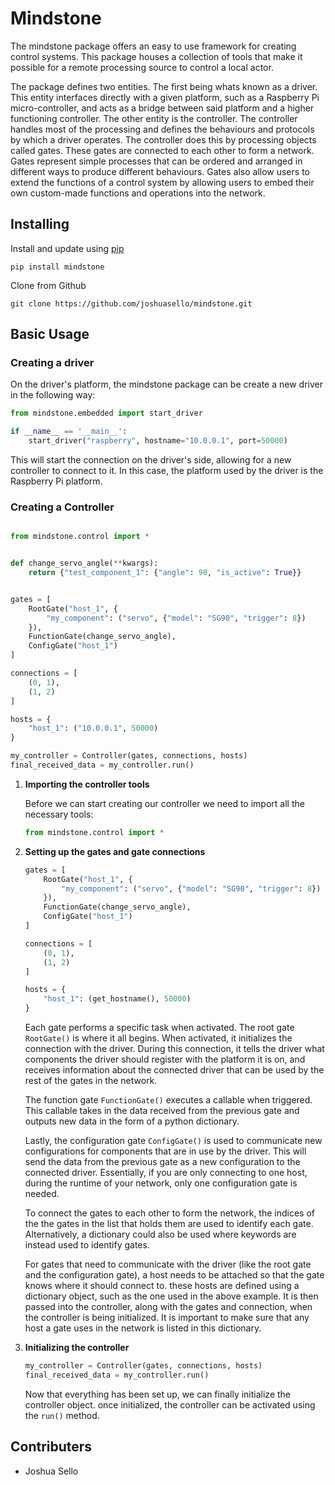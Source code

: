 # Mindstone

The mindstone package offers an easy to use framework for creating control systems.
This package houses a collection of tools that make it possible
for a remote processing source to control a local actor.

The package defines two entities. The first being whats known as a driver. This entity
interfaces directly with a given platform, such as a Raspberry Pi micro-controller,
and acts as a bridge between said platform and a higher functioning controller.
The other entity is the controller. The controller handles most of the processing and 
defines the behaviours and protocols by which a driver operates. The controller does
this by processing objects called gates. These gates are connected to each other to form a network.
Gates represent simple processes that can be ordered and arranged in
different ways to produce different behaviours. Gates also allow users to extend the 
functions of a control system by allowing users to embed their own custom-made functions
and operations into the network.


## Installing
Install and update using [pip](https://pip.pypa.io/en/stable/quickstart/)
```commandline
pip install mindstone
```

Clone from Github
```commandline
git clone https://github.com/joshuasello/mindstone.git
```

## Basic Usage

### Creating a driver
On the driver's platform, the mindstone package can be
create a new driver in the following way:
```python
from mindstone.embedded import start_driver

if __name__ == '__main__':
    start_driver("raspberry", hostname="10.0.0.1", port=50000)
```
This will start the connection on the driver's side, allowing 
for a new controller to connect to it. In this case, the platform
used by the driver is the Raspberry Pi platform.

### Creating a Controller
```python

from mindstone.control import *


def change_servo_angle(**kwargs):
    return {"test_component_1": {"angle": 90, "is_active": True}}


gates = [
    RootGate("host_1", {
        "my_component": ("servo", {"model": "SG90", "trigger": 8})
    }),
    FunctionGate(change_servo_angle),
    ConfigGate("host_1")
]

connections = [
    (0, 1),
    (1, 2)
]

hosts = {
    "host_1": ("10.0.0.1", 50000)
}

my_controller = Controller(gates, connections, hosts)
final_received_data = my_controller.run()
```

1. **Importing the controller tools**
    
    Before we can start creating our controller we need to import all the
    necessary tools: 
    
    ```python
   from mindstone.control import *
    ```
   
2. **Setting up the gates and gate connections** 

    ```python
    gates = [
        RootGate("host_1", {
            "my_component": ("servo", {"model": "SG90", "trigger": 8})
        }),
        FunctionGate(change_servo_angle),
        ConfigGate("host_1")
    ]

    connections = [
        (0, 1),
        (1, 2)
    ]
   
    hosts = {
        "host_1": (get_hostname(), 50000)
    }
    ```
   
    Each gate performs a specific task when activated.
    The root gate ```RootGate()``` is where it all begins. When activated, it initializes the 
    connection with the driver. During this connection, it tells the driver what components
    the driver should register with the platform it is on, and receives information about
    the connected driver that can be used by the rest of the gates in the network.
    
    The function gate ```FunctionGate()``` executes a callable when triggered. This callable
    takes in the data received from the previous gate and outputs new 
    data in the form of a python dictionary.
    
    Lastly, the configuration gate ```ConfigGate()``` is used to communicate new configurations for
    components that are in use by the driver. This will send the data from the previous gate as a
    new configuration to the connected driver. Essentially, if you are only connecting to one host,
    during the runtime of your network, only one configuration gate is needed.
    
    To connect the gates to each other to form the network, the indices of the the gates in the 
    list that holds them are used to identify each gate. Alternatively, a dictionary could also
    be used where keywords are instead used to identify gates.
    
    For gates that need to communicate with the driver (like the root gate and the configuration gate), a
    host needs to be attached so that the gate knows where it should connect to. these hosts are defined
    using a dictionary object, such as the one used in the above example. It is then passed into the controller,
    along with the gates and connection, when the controller is being initialized.
    It is important to make sure that any host a gate uses in the network is listed in this dictionary. 

3. **Initializing the controller**
    ```python
    my_controller = Controller(gates, connections, hosts)
    final_received_data = my_controller.run()
    ```
   
    Now that everything has been set up, we can finally initialize the controller object. 
    once initialized, the controller can be activated using the ```run()``` method.
    


## Contributers
- Joshua Sello